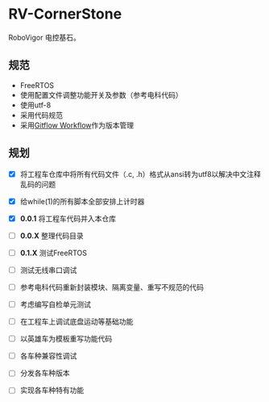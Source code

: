 # RV-CornerStone

RoboVigor 电控基石。

## 规范

- FreeRTOS
- 使用配置文件调整功能开关及参数（参考电科代码）
- 使用utf-8
- 采用代码规范
- 采用[Gitflow Workflow](https://www.atlassian.com/git/tutorials/comparing-workflows/gitflow-workflow)作为版本管理

## 规划

- [x] 将工程车仓库中将所有代码文件（.c, .h）格式从ansi转为utf8以解决中文注释乱码的问题
- [x] 给while(1)的所有脚本全部安排上计时器 
- [x] **0.0.1** 将工程车代码并入本仓库
- [ ] **0.0.X** 整理代码目录
- [ ] **0.1.X** 测试FreeRTOS
- [ ] 测试无线串口调试
- [ ] 参考电科代码重新封装模块、隔离变量、重写不规范的代码
- [ ] 考虑编写自检单元测试
- [ ] 在工程车上调试底盘运动等基础功能
- [ ] 以英雄车为模板重写功能代码
- [ ] 各车种兼容性调试
- [ ] 分发各车种版本
- [ ] 实现各车种特有功能


